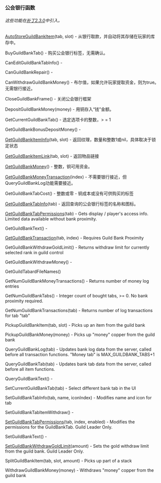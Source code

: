 ### 公会银行函数

###### 这些功能在[补丁2.3.0](https://wow.gamepedia.com/Patch_2.3.0)中引入。

[AutoStoreGuildBankItem](https://wow.gamepedia.com/API_AutoStoreGuildBankItem)\(tab, slot\) - 从银行取款，并自动将其存储在玩家的库存中。

BuyGuildBankTab\(\) - 购买公会银行标签，无需确认。

CanEditGuildBankTabInfo\(\) -

CanGuildBankRepair\(\) -

CanWithdrawGuildBankMoney\(\) - 布尔值，如果允许玩家提取资金，则为true。无需银行接近。

CloseGuildBankFrame\(\) - 关闭公会银行框架

DepositGuildBankMoney\(money\) - 用铜存入“钱”金额。

GetCurrentGuildBankTab\(\) - 选定选项卡的整数，&gt; = 1

GetGuildBankBonusDepositMoney\(\) -

[GetGuildBankItemInfo](https://wow.gamepedia.com/API_GetGuildBankItemInfo)\(tab, slot\) - 返回纹理，数量和整数1或nil，具体取决于锁定状态

[GetGuildBankItemLink](https://wow.gamepedia.com/API_GetGuildBankItemLink)\(tab, slot\) - 返回物品链接

[GetGuildBankMoney](https://wow.gamepedia.com/API_GetGuildBankMoney)\(\) - 整数，铜可用资金。

[GetGuildBankMoneyTransaction](https://wow.gamepedia.com/API_GetGuildBankMoneyTransaction)\(index\) - 不需要银行接近，但QueryGuildBankLog功能需要接近。

GetGuildBankTabCost\(\) - 整数或零 - 铜成本或没有可供购买的标签

[GetGuildBankTabInfo](https://wow.gamepedia.com/API_GetGuildBankTabInfo)\(tab\) - 返回查询的公会银行标签的名称和图标。

[GetGuildBankTabPermissions](https://wow.gamepedia.com/API_GetGuildBankTabPermissions)\(tab\) - Gets display / player's access info. Limited data available without bank proximity.

GetGuildBankText\(\) -

[GetGuildBankTransaction](https://wow.gamepedia.com/API_GetGuildBankTransaction)\(tab, index\) - Requires Guild Bank Proximity

GetGuildBankWithdrawGoldLimit\(\) - Returns withdraw limit for currently selected rank in guild control

GetGuildBankWithdrawMoney\(\) -

GetGuildTabardFileNames\(\)

GetNumGuildBankMoneyTransactions\(\) - Returns number of money log entries

GetNumGuildBankTabs\(\) - Integer count of bought tabs, &gt;= 0. No bank proximity required.

GetNumGuildBankTransactions\(tab\) - Returns number of log transactions for tab "tab"

PickupGuildBankItem\(tab, slot\) - Picks up an item from the guild bank

PickupGuildBankMoney\(money\) - Picks up "money" copper from the guild bank

QueryGuildBankLog\(tab\) - Updates bank log data from the server, called before all transaction functions. "Money tab" is MAX\_GUILDBANK\_TABS+1

QueryGuildBankTab\(tab\) - Updates bank tab data from the server, called before all item functions.

QueryGuildBankText\(\) -

SetCurrentGuildBankTab\(tab\) - Select different bank tab in the UI

SetGuildBankTabInfo\(tab, name, iconIndex\) - Modifies name and icon for tab

SetGuildBankTabItemWithdraw\(\) -

[SetGuildBankTabPermissions](https://wow.gamepedia.com/API_SetGuildBankTabPermissions)\(tab, index, enabled\) - Modifies the permissions for the GuildBankTab. Guild Leader Only.

SetGuildBankText\(\) -

[SetGuildBankWithdrawGoldLimit](https://wow.gamepedia.com/API_SetGuildBankWithdrawGoldLimit)\(amount\) - Sets the gold withdraw limit from the guild bank. Guild Leader Only.

SplitGuildBankItem\(tab, slot, amount\) - Picks up part of a stack

WithdrawGuildBankMoney\(money\) - Withdraws "money" copper from the guild bank

